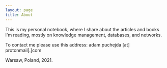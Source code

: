 ```yaml
---
layout: page
title: About
---
```


This is my personal notebook, where I share about the articles and books I'm reading, mostly on knowledge management, databases, and networks. 

To contact me please use this address: adam.puchejda [at] protonmail[.]com 

Warsaw, Poland, 2021.